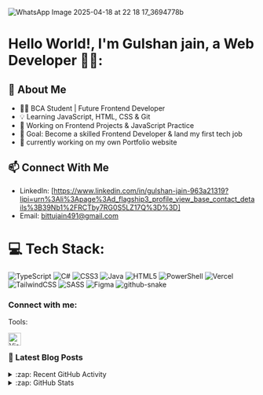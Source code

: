 ![WhatsApp Image 2025-04-18 at 22 18 17_3694778b](https://github.com/user-attachments/assets/59abf2ab-8c17-4ab2-9cba-a5a10404c207)

# Hello World!, I'm Gulshan jain, a Web Developer 👋🏼:

## 🚀 About Me
- 👨‍💻 BCA Student | Future Frontend Developer
- 💡 Learning JavaScript, HTML, CSS & Git
- 🔭 Working on Frontend Projects & JavaScript Practice
- 🎯 Goal: Become a skilled Frontend Developer & land my first tech job
- 🛜 currently working on my own Portfolio website

## 📫 Connect With Me
- LinkedIn: [https://www.linkedin.com/in/gulshan-jain-963a21319?lipi=urn%3Ali%3Apage%3Ad_flagship3_profile_view_base_contact_details%3B39Nb1%2FRCTby7RG0S5LZ17Q%3D%3D]
- Email: bittujain491@gmail.com

# 💻 Tech Stack:
![TypeScript](https://img.shields.io/badge/typescript-%23007ACC.svg?style=for-the-badge&logo=typescript&logoColor=white) 
![C#](https://img.shields.io/badge/c%23-%23239120.svg?style=for-the-badge&logo=csharp&logoColor=white)
![CSS3](https://img.shields.io/badge/css3-%231572B6.svg?style=for-the-badge&logo=css3&logoColor=white)
![Java](https://img.shields.io/badge/java-%23ED8B00.svg?style=for-the-badge&logo=openjdk&logoColor=white)
![HTML5](https://img.shields.io/badge/html5-%23E34F26.svg?style=for-the-badge&logo=html5&logoColor=white) 
![PowerShell](https://img.shields.io/badge/PowerShell-%235391FE.svg?style=for-the-badge&logo=powershell&logoColor=white) 
![Vercel](https://img.shields.io/badge/vercel-%23000000.svg?style=for-the-badge&logo=vercel&logoColor=white)
![TailwindCSS](https://img.shields.io/badge/tailwindcss-%2338B2AC.svg?style=for-the-badge&logo=tailwind-css&logoColor=white) 
![SASS](https://img.shields.io/badge/SASS-hotpink.svg?style=for-the-badge&logo=SASS&logoColor=white) 
![Figma](https://img.shields.io/badge/figma-%23F24E1E.svg?style=for-the-badge&logo=figma&logoColor=white) 
<picture>
  <source media="(prefers-color-scheme: dark)" srcset="https://raw.githubusercontent.com/tobiasmeyhoefer/tobiasmeyhoefer/output/github-snake-dark.svg" />
  <source media="(prefers-color-scheme: light)" srcset="https://raw.githubusercontent.com/tobiasmeyhoefer/tobiasmeyhoefer/output/github-snake.svg" />
  <img alt="github-snake" src="https://raw.githubusercontent.com/tobiasmeyhoefer/tobiasmeyhoefer/output/github-snake.svg" />
</picture>


### Connect with me:



 Tools:

<img align="left" alt="Visual Studio Code" width="26px" src="https://cdn.jsdelivr.net/gh/devicons/devicon/icons/vscode/vscode-original.svg" style="padding-right:10px;" />

<br />

### 📕 Latest Blog Posts

<!-- BLOG-POST-LIST:START -->
<!-- BLOG-POST-LIST:END -->

<details>
  <summary>:zap: Recent GitHub Activity</summary>
  
<!--START_SECTION:activity-->

## 📈 GitHub Stats
![Bittu's GitHub stats](https://github-readme-stats.vercel.app/api?username=bittu491&show_icons=true&theme=radical)

<!--END_SECTION:activity-->


</details>

<details>
  <summary>:zap: GitHub Stats</summary>

  <img align="left" alt="codeSTACKr's GitHub Stats" src="https://github-readme-stats.vercel.app/api?username=codeSTACKr&show_icons=true&hide_border=false&title_color=ff652f&icon_color=FFE400&bg_color=09131B&text_color=ffffff&border_color=0c1a25" />

</details>
